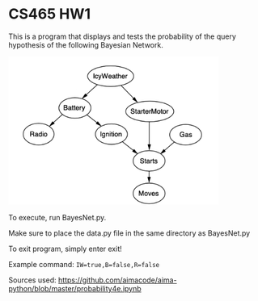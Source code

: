 # CS465 HW1

This is a program that displays and tests the probability of the query hypothesis of the following Bayesian Network.

![Image of Bayesian Network](https://github.com/blakepennington97/CS465/blob/master/image.png)

To execute, run BayesNet.py. 

Make sure to place the data.py file in the same directory as BayesNet.py

To exit program, simply enter exit!



Example command:
 `IW=true,B=false,R=false`
    
    
Sources used:
    https://github.com/aimacode/aima-python/blob/master/probability4e.ipynb
    
